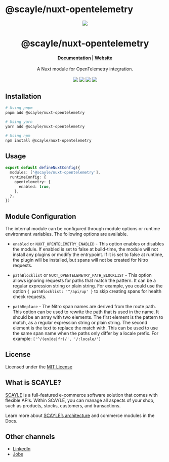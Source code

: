 # @scayle/nuxt-opentelemetry

<div align="center">
  <img src="https://cdn-prod.scayle.com/public/media/general/SCAYLE-Commerce-Engine-header.png" />
</div>

<div align="center">
  <h1>@scayle/nuxt-opentelemetry</h1>
</div>

<div align="center">
  <h4><a href="https://scayle.dev/en/storefront-guide/developer-guide/integrations/open-telemetry">Documentation</a> | <a href="https://www.scayle.com/">Website</a></h4>
</div>

<div align="center">
  A Nuxt module for OpenTelemetry integration.
</div>
<br/>
<div align="center">
  <a href="https://www.npmjs.com/package/@scayle/nuxt-opentelemetry"><img src="https://img.shields.io/npm/v/@scayle/nuxt-opentelemetry/latest.svg?style=flat&colorB=007ec6" /></a>
  <a href="https://www.npmjs.com/package/@scayle/nuxt-opentelemetry"><img src="https://img.shields.io/npm/dm/@scayle/nuxt-opentelemetry.svg?style=flat&colorB=007ec6" /></a>
  <a href="https://www.npmjs.com/package/@scayle/nuxt-opentelemetry"><img src="https://img.shields.io/badge/license-MIT-blue.svg" /></a>
  <a href="https://nuxt.com"><img src="https://img.shields.io/badge/Nuxt-18181B?logo=nuxt.js" /></a>
</div>

## Installation

```bash
# Using pnpm
pnpm add @scayle/nuxt-opentelemetry

# Using yarn
yarn add @scayle/nuxt-opentelemetry

# Using npm
npm install @scayle/nuxt-opentelemetry
```

## Usage

```ts
export default defineNuxtConfig({
  modules: ['@scayle/nuxt-opentelemetry'],
  runtimeConfig: {
    opentelemetry: {
      enabled: true,
    },
  },
})
```

## Module Configuration

The internal module can be configured through module options or runtime environment variables. The following options are available.

- `enabled` or `NUXT_OPENTELEMETRY_ENABLED` - This option enables or disables the module. If enabled is set to false at build-time, the module will not install any plugins or modify the entrypoint. If it is set to false at runtime, the plugin will be installed, but spans will not be created for Nitro requests.

- `pathBlocklist` or `NUXT_OPENTELEMETRY_PATH_BLOCKLIST` - This option allows ignoring requests for paths that match the pattern. It can be a regular expression string or plain string. For example, you could use the option `{ pathBlocklist: '^/api/up' }` to skip creating spans for health check requests.

- `pathReplace` - The Nitro span names are derived from the route path. This option can be used to rewrite the path that is used in the name. It should be an array with two elements. The first element is the pattern to match, as a regular expression string or plain string. The second element is the text to replace the match with. This can be used to use the same span name when the paths only differ by a locale prefix. For example: `['^/(en|de|fr)/', '/:locale/']`

## License

Licensed under the [MIT License](https://opensource.org/license/mit/)

## What is SCAYLE?

[SCAYLE](https://scayle.com) is a full-featured e-commerce software solution that comes with flexible APIs. Within SCAYLE, you can manage all aspects of your shop, such as products, stocks, customers, and transactions.

Learn more about [SCAYLE’s architecture](https://scayle.dev/en/getting-started) and commerce modules in the Docs.

## Other channels

- [LinkedIn](https://www.linkedin.com/company/scaylecommerce/)
- [Jobs](https://careers.smartrecruiters.com/ABOUTYOUGmbH/scayle)

<!-- Badges -->

[npm-version-src]: https://img.shields.io/npm/v/@scayle/nuxt-opentelemetry/latest.svg?style=flat&colorA=18181B&colorB=28CF8D
[npm-version-href]: https://npmjs.com/package/@scayle/nuxt-opentelemetry
[npm-downloads-src]: https://img.shields.io/npm/dm/@scayle/nuxt-opentelemetry.svg?style=flat&colorA=18181B&colorB=28CF8D
[npm-downloads-href]: https://npmjs.com/package/@scayle/nuxt-opentelemetry
[license-src]: https://img.shields.io/npm/l/@scayle/nuxt-opentelemetry.svg?style=flat&colorA=18181B&colorB=28CF8D
[license-href]: https://npmjs.com/package/@scayle/nuxt-opentelemetry
